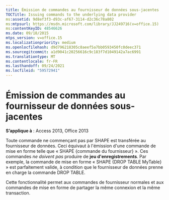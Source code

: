 ```yaml
---
title: Émission de commandes au fournisseur de données sous-jacentes
TOCTitle: Issuing commands to the underlying data provider
ms:assetid: 9d8ef3f3-d93c-af67-3114-d2c36c78a802
ms:mtpsurl: https://msdn.microsoft.com/library/JJ249716(v=office.15)
ms:contentKeyID: 48546626
ms.date: 09/18/2015
mtps_version: v=office.15
ms.localizationpriority: medium
ms.openlocfilehash: d9d796218305c8aeef5a7bb0593450fc0deec371
ms.sourcegitcommit: a1d9041c20256616c9c183f7d1049142a7ac6991
ms.translationtype: MT
ms.contentlocale: fr-FR
ms.lasthandoff: 09/24/2021
ms.locfileid: "59572941"
---
```

# <a name="issuing-commands-to-the-underlying-data-provider"></a>Émission de commandes au fournisseur de données sous-jacentes

**S’applique à** : Access 2013, Office 2013

Toute commande ne commençant pas par SHAPE est transférée au fournisseur de données. Ceci équivaut à l'émission d'une commande de mise en forme telle que « SHAPE {commande du fournisseur} ». Ces commandes *ne doivent pas* produire de **jeu d'enregistrements**. Par exemple, la commande de mise en forme « SHAPE {DROP TABLE MyTable} » est parfaitement valide, à condition que le fournisseur de données prenne en charge la commande DROP TABLE.

Cette fonctionnalité permet aux commandes de fournisseur normales et aux commandes de mise en forme de partager la même connexion et la même transaction.

